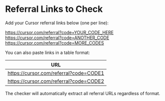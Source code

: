 # Referral Links to Check

Add your Cursor referral links below (one per line):

https://cursor.com/referral?code=YOUR_CODE_HERE
https://cursor.com/referral?code=ANOTHER_CODE
https://cursor.com/referral?code=MORE_CODES

You can also paste links in a table format:

| URL |
| --- |
| https://cursor.com/referral?code=CODE1 |
| https://cursor.com/referral?code=CODE2 |

The checker will automatically extract all referral URLs regardless of format.

